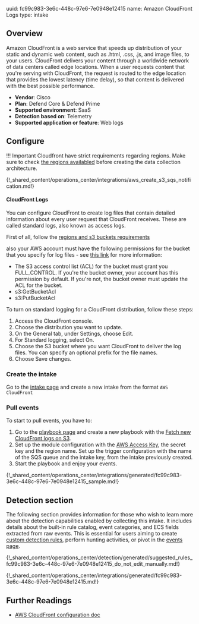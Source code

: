 uuid: fc99c983-3e6c-448c-97e6-7e0948e12415
name: Amazon CloudFront Logs
type: intake

## Overview
Amazon CloudFront is a web service that speeds up distribution of your static and dynamic web content, such as .html, .css, .js, and image files, to your users. CloudFront delivers your content through a worldwide network of data centers called edge locations. When a user requests content that you're serving with CloudFront, the request is routed to the edge location that provides the lowest latency (time delay), so that content is delivered with the best possible performance.

- **Vendor**: Cisco
- **Plan**: Defend Core & Defend Prime
- **Supported environment**: SaaS
- **Detection based on**: Telemetry
- **Supported application or feature**: Web logs

## Configure

!!! Important
    Cloudfront have strict requirements regarding regions. Make sure to check [the regions availabled](https://docs.aws.amazon.com/AmazonCloudFront/latest/DeveloperGuide/AccessLogs.html#access-logs-choosing-s3-bucket) before creating the data collection architecture.

{!_shared_content/operations_center/integrations/aws_create_s3_sqs_notification.md!}

#### CloudFront Logs

You can configure CloudFront to create log files that contain detailed information about every user request that CloudFront receives. These are called standard logs, also known as access logs.

First of all, follow the [regions and s3 buckets requirements](https://docs.aws.amazon.com/AmazonCloudFront/latest/DeveloperGuide/AccessLogs.html#access-logs-choosing-s3-bucket)

also your AWS account must have the following permissions for the bucket that you specify for log files - see [this link](https://docs.aws.amazon.com/AmazonCloudFront/latest/DeveloperGuide/AccessLogs.html#AccessLogsBucketAndFileOwnership) for more information:

- The S3 access control list (ACL) for the bucket must grant you FULL_CONTROL. If you're the bucket owner, your account has this permission by default. If you're not, the bucket owner must update the ACL for the bucket.
- s3:GetBucketAcl
- s3:PutBucketAcl

To turn on standard logging for a CloudFront distribution, follow these steps:

1. Access the CloudFront console.
2. Choose the distribution you want to update.
3. On the General tab, under Settings, choose Edit.
4. For Standard logging, select On.
5. Choose the S3 bucket where you want CloudFront to deliver the log files. You can specify an optional prefix for the file names.
6. Choose Save changes.

### Create the intake

Go to the [intake page](https://app.sekoia.io/operations/intakes) and create a new intake from the format `AWS CloudFront`

### Pull events

To start to pull events, you have to:

1. Go to the [playbook page](https://app.sekoia.io/operations/playbooks) and create a new playbook with the [Fetch new CloudFront logs on S3](../../../../automate/library/aws.md#fetch-new-logs-on-s3).
2. Set up the module configuration with the [AWS Access Key](https://docs.aws.amazon.com/IAM/latest/UserGuide/id_credentials_access-keys.html), the secret key and the region name. Set up the trigger configuration with the name of the SQS queue and the intake key, from the intake previously created.
3. Start the playbook and enjoy your events.

{!_shared_content/operations_center/integrations/generated/fc99c983-3e6c-448c-97e6-7e0948e12415_sample.md!}

## Detection section

The following section provides information for those who wish to learn more about the detection capabilities enabled by collecting this intake. It includes details about the built-in rule catalog, event categories, and ECS fields extracted from raw events. This is essential for users aiming to create [custom detection rules](/docs/xdr/features/detect/sigma.md), perform hunting activities, or pivot in the [events page](/docs/xdr/features/investigate/events.md).

{!_shared_content/operations_center/detection/generated/suggested_rules_fc99c983-3e6c-448c-97e6-7e0948e12415_do_not_edit_manually.md!}

{!_shared_content/operations_center/integrations/generated/fc99c983-3e6c-448c-97e6-7e0948e12415.md!}

## Further Readings
- [AWS CloudFront configuration doc](https://docs.aws.amazon.com/AmazonCloudFront/latest/DeveloperGuide/AccessLogs.html)